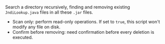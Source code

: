 Search a directory recursively, finding and removing existing `JndiLookup.java` files in all these `.jar` files.

- Scan only: perform read-only operations. If set to `true`, this script won't modify any file on disk.
- Confirm before removing: need confirmation before every deletion is executed.